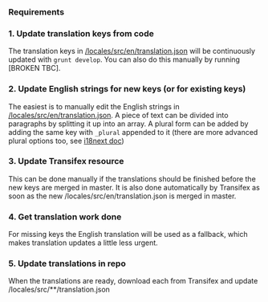 ### Requirements


### 1. Update translation keys from code

The translation keys in [/locales/src/en/translation.json](https://github.com/enketo/enketo-express/blob/master/locales/src/en/translation.json) will be continuously updated with `grunt develop`. You can also do this manually by running [BROKEN TBC].

### 2. Update English strings for new keys (or for existing keys)

The easiest is to manually edit the English strings in [/locales/src/en/translation.json](https://github.com/enketo/enketo-express/blob/master/locales/src/en/translation.json). A piece of text can be divided into paragraphs by splitting it up into an array. A plural form can be added by adding the same key with `_plural` appended to it (there are more advanced plural options too, see [i18next doc](http://i18next.com/pages/doc_features.html))

### 3. Update Transifex resource

This can be done manually if the translations should be finished before the new keys are merged in master. It is also done automatically by Transifex as soon as the new /locales/src/en/translation.json is merged in master.

### 4. Get translation work done

For missing keys the English translation will be used as a fallback, which makes translation updates a little less urgent.

### 5. Update translations in repo

When the translations are ready, download each from Transifex and update /locales/src/**/translation.json
